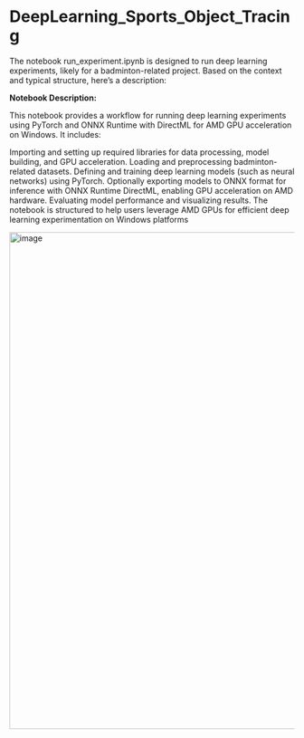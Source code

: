 # DeepLearning_Sports_Object_Tracing

The notebook run_experiment.ipynb is designed to run deep learning experiments, likely for a badminton-related project. Based on the context and typical structure, here’s a description:

**Notebook Description:**

This notebook provides a workflow for running deep learning experiments using PyTorch and ONNX Runtime with DirectML for AMD GPU acceleration on Windows. It includes:

Importing and setting up required libraries for data processing, model building, and GPU acceleration.
Loading and preprocessing badminton-related datasets.
Defining and training deep learning models (such as neural networks) using PyTorch.
Optionally exporting models to ONNX format for inference with ONNX Runtime DirectML, enabling GPU acceleration on AMD hardware.
Evaluating model performance and visualizing results.
The notebook is structured to help users leverage AMD GPUs for efficient deep learning experimentation on Windows platforms

<img width="1788" height="878" alt="image" src="https://github.com/user-attachments/assets/e098745b-fb67-4938-9329-b7b16732f862" />

